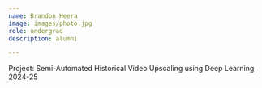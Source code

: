 ```yaml
---
name: Brandon Heera
image: images/photo.jpg
role: undergrad
description: alumni

---
```


Project: Semi-Automated Historical Video Upscaling using Deep Learning
2024-25
